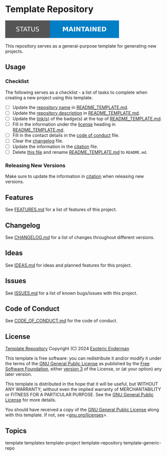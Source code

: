 # Template Repository

[![Project Status: Maintained](./.assets/images/badges/status/maintained.svg)](./)

This repository serves as a general-purpose template for generating new projects.

## Usage

### Checklist

The following serves as a checklist - a list of tasks to complete when creating a new project using this template.

- [ ] Update the [repository name](#template-repository) in [README_TEMPLATE.md](./README_TEMPLATE.md).
- [ ] Update the [repository description](#template-repository) in [README_TEMPLATE.md](./README_TEMPLATE.md).
- [ ] Update the [link(s)](#template-repository) of the badge(s) at the top of [README_TEMPLATE.md](./README_TEMPLATE.md).
- [ ] Fill in the information under the [license](#license) heading in [README_TEMPLATE.md](./README_TEMPLATE.md).
- [ ] Fill in the contact details in the [code of conduct](./CODE_OF_CONDUCT.md) file.
- [ ] Clear the [changelog](./CHANGELOG.md) file.
- [ ] Update the information in the [citation](./CITATION.cff) file.
- [ ] Delete [this file](./README.md) and rename [README_TEMPLATE.md](./README_TEMPLATE.md) to `README.md`.

### Releasing New Versions

Make sure to update the information in [citation](./CITATION.cff) when releasing new versions.

## Features

See [FEATURES.md](./FEATURES.md) for a list of features of this project.

## Changelog

See [CHANGELOG.md](./CHANGELOG.md) for a list of changes throughout different versions.

## Ideas

See [IDEAS.md](./IDEAS.md) for ideas and planned features for this project.

## Issues

See [ISSUES.md](./ISSUES.md) for a list of known bugs/issues with this project.

## Code of Conduct

See [CODE_OF_CONDUCT.md](./CODE_OF_CONDUCT.md) for the code of conduct.

## License

[Template Repository](https://github.com/esoterictemplates/template-repository) Copyright (C) 2024 [Esoteric Enderman](https://enderman.dev)

This template is free software: you can redistribute it and/or modify it under the terms of the [GNU General Public License](./LICENSE) as published by the [Free Software Foundation](https://www.fsf.org/), either [version 3](./LICENSE) of the License, or (at your option) any later version.

This template is distributed in the hope that it will be useful, but WITHOUT ANY WARRANTY; without even the implied warranty of MERCHANTABILITY or FITNESS FOR A PARTICULAR PURPOSE. See the [GNU General Public License](./LICENSE) for more details.

You should have received a copy of the [GNU General Public License](./LICENSE) along with this template. If not, see <[gnu.org/licenses](https://www.gnu.org/licenses/)>.

## Topics

template templates template-project template-repository template-generic-repo
